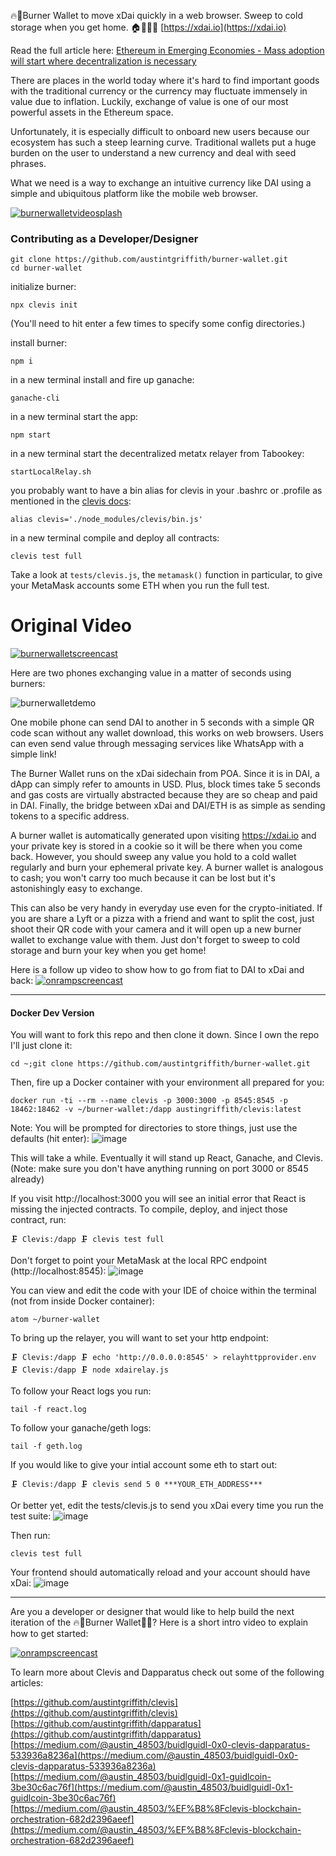 🔥👛Burner Wallet to move xDai quickly in a web browser. Sweep to cold storage when you get home. 🏠👨🏻‍🚒 [https://xdai.io](https://xdai.io)

Read the full article here:
[Ethereum in Emerging Economies - Mass adoption will start where decentralization is necessary](https://medium.com/@austin_48503/ethereum-in-emerging-economies-b235f8dac2f2)


There are places in the world today where it's hard to find important goods with the traditional currency or the currency may fluctuate immensely in value due to inflation. Luckily, exchange of value is one of our most powerful assets in the Ethereum space. 

Unfortunately, it is especially difficult to onboard new users because our ecosystem has such a steep learning curve. Traditional wallets put a huge burden on the user to understand a new currency and deal with seed phrases.

What we need is a way to exchange an intuitive currency like DAI using a simple and ubiquitous platform like the mobile web browser.

[![burnerwalletvideosplash](https://user-images.githubusercontent.com/2653167/50697319-23033280-0fff-11e9-8891-77965ecf1fcf.jpg)](https://youtu.be/k1Ssz1dvcpk)

### Contributing as a Developer/Designer

```
git clone https://github.com/austintgriffith/burner-wallet.git
cd burner-wallet
```


initialize burner:
```
npx clevis init
```
(You'll need to hit enter a few times to specify some config directories.)


install burner:
```
npm i
```


in a new terminal install and fire up ganache:
```
ganache-cli
```

in a new terminal start the app:
```
npm start
```

in a new terminal start the decentralized metatx relayer from Tabookey:
```
startLocalRelay.sh
```

you probably want to have a bin alias for clevis in your .bashrc or .profile as mentioned in the [clevis docs](https://github.com/austintgriffith/clevis):
```
alias clevis='./node_modules/clevis/bin.js'
```

in a new terminal compile and deploy all contracts:
```
clevis test full
```

Take a look at `tests/clevis.js`, the `metamask()` function in particular, to give your MetaMask accounts some ETH when you run the full test.



# Original Video

[![burnerwalletscreencast](https://user-images.githubusercontent.com/2653167/48286964-83715b80-e424-11e8-9fc3-a1260bfb4a00.png)](https://youtu.be/KkOyrEvYqO8)

Here are two phones exchanging value in a matter of seconds using burners:

![burnerwalletdemo](https://user-images.githubusercontent.com/2653167/48271785-5dcf5c80-e3fa-11e8-98fb-143de75df7aa.gif)

One mobile phone can send DAI to another in 5 seconds with a simple QR code scan without any wallet download, this works on web browsers. Users can even send value through messaging services like WhatsApp with a simple link!

The Burner Wallet runs on the xDai sidechain from POA. Since it is in DAI, a dApp can simply refer to amounts in USD. Plus, block times take 5 seconds and gas costs are virtually abstracted because they are so cheap and paid in DAI. Finally, the bridge between xDai and DAI/ETH is as simple as sending tokens to a specific address. 

A burner wallet is automatically generated upon visiting https://xdai.io and your private key is stored in a cookie so it will be there when you come back. However, you should sweep any value you hold to a cold wallet regularly and burn your ephemeral private key. A burner wallet is analogous to cash; you won't carry too much because it can be lost but it's astonishingly easy to exchange. 

This can also be very handy in everyday use even for the crypto-initiated. If you are share a Lyft or a pizza with a friend and want to split the cost, just shoot their QR code with your camera and it will open up a new burner wallet to exchange value with them. Just don't forget to sweep to cold storage and burn your key when you get home!

Here is a follow up video to show how to go from fiat to DAI to xDai and back:
[![onrampscreencast](https://user-images.githubusercontent.com/2653167/48295187-cb08df00-e446-11e8-9506-ff74a6d19604.png)](https://youtu.be/sbHIyDMpqyY)

----------


#### Docker Dev Version

You will want to fork this repo and then clone it down. Since I own the repo I'll just clone it:
```
cd ~;git clone https://github.com/austintgriffith/burner-wallet.git
```

Then, fire up a Docker container with your environment all prepared for you:
```
docker run -ti --rm --name clevis -p 3000:3000 -p 8545:8545 -p 18462:18462 -v ~/burner-wallet:/dapp austingriffith/clevis:latest
```
Note: You will be prompted for directories to store things, just use the defaults (hit enter):
![image](https://user-images.githubusercontent.com/2653167/48425351-e4997780-e721-11e8-9228-f8e28d69704c.png)

This will take a while. Eventually it will stand up React, Ganache, and Clevis. (Note: make sure you don't have anything running on port 3000 or 8545 already)

If you visit http://localhost:3000 you will see an initial error that React is missing the injected contracts. To compile, deploy, and inject those contract, run:
```
🗜️ Clevis:/dapp 🗜️ clevis test full
```

Don't forget to point your MetaMask at the local RPC endpoint (http://localhost:8545):
![image](https://user-images.githubusercontent.com/2653167/48443559-c007c480-e74e-11e8-9c23-5421785a1016.png)

You can view and edit the code with your IDE of choice within the terminal (not from inside Docker container):
```
atom ~/burner-wallet
```

To bring up the relayer, you will want to set your http endpoint:
```
🗜️ Clevis:/dapp 🗜️ echo 'http://0.0.0.0:8545' > relayhttpprovider.env
🗜️ Clevis:/dapp 🗜️ node xdairelay.js
```

To follow your React logs you run:
```
tail -f react.log
```

To follow your ganache/geth logs:
```
tail -f geth.log
```

If you would like to give your intial account some eth to start out:
```
🗜️ Clevis:/dapp 🗜️ clevis send 5 0 ***YOUR_ETH_ADDRESS***
```

Or better yet, edit the tests/clevis.js to send you xDai every time you run the test suite:
![image](https://user-images.githubusercontent.com/2653167/48427338-c3d32100-e725-11e8-8751-fda17b113fad.png)

Then run:
```
clevis test full
```

Your frontend should automatically reload and your account should have xDai:
![image](https://user-images.githubusercontent.com/2653167/48427446-f54bec80-e725-11e8-9248-6f6cf9145a52.png)


--------



Are you a developer or designer that would like to help build the next iteration of the 🔥👛Burner Wallet👛🔥? Here is a short intro video to explain how to get started:

[![onrampscreencast](https://user-images.githubusercontent.com/2653167/48449772-ee8e9b00-e760-11e8-93dd-ab2105a1c28d.png)](https://youtu.be/bAHluAuyLqo)

To learn more about Clevis and Dapparatus check out some of the following articles:

[https://github.com/austintgriffith/clevis](https://github.com/austintgriffith/clevis)
[https://github.com/austintgriffith/dapparatus](https://github.com/austintgriffith/dapparatus)
[https://medium.com/@austin_48503/buidlguidl-0x0-clevis-dapparatus-533936a8236a](https://medium.com/@austin_48503/buidlguidl-0x0-clevis-dapparatus-533936a8236a)
[https://medium.com/@austin_48503/buidlguidl-0x1-guidlcoin-3be30c6ac76f](https://medium.com/@austin_48503/buidlguidl-0x1-guidlcoin-3be30c6ac76f)
[https://medium.com/@austin_48503/%EF%B8%8Fclevis-blockchain-orchestration-682d2396aeef](https://medium.com/@austin_48503/%EF%B8%8Fclevis-blockchain-orchestration-682d2396aeef)

